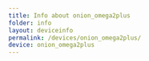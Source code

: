 ```yaml
---
title: Info about onion_omega2plus
folder: info
layout: deviceinfo
permalink: /devices/onion_omega2plus/
device: onion_omega2plus
---
```

